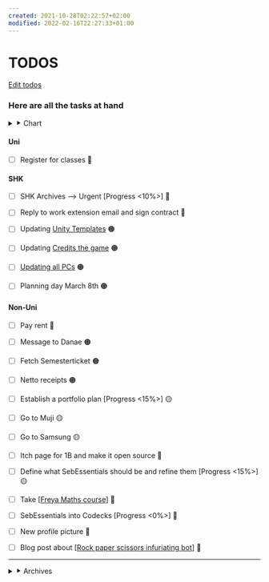 ```yaml
---
created: 2021-10-28T02:22:57+02:00
modified: 2022-02-16T22:27:33+01:00
---
```


# TODOS

[Edit todos](https://github.com/Glaas/RadWeb/edit/master/todo.md)

### Here are all the tasks at hand

<details>

<summary> ⯈ Chart</summary>


- [ ] -- Pending

✅ - Done  
🔴 - Urgent  
🟠 - Almost urgent  
🟡 - Not urgent  
🔵 - Long term


</details>

<div class="box">

#### Uni

- [ ] Register for classes 🔴  

</div>

<div class="box">

#### SHK

- [ ] SHK Archives --> Urgent [Progress <10%>] 🔴  
- [ ] Reply to work extension email and sign contract 🔴  
- [ ] Updating [Unity Templates](https://teams.microsoft.com/l/message/19:3708c917a44c44b0b33e0b7b31607236@thread.skype/1645793014517?tenantId=b4b62109-b5e5-499a-a5da-97f68d962343&groupId=a987bfb2-9054-4e9c-9bd1-1a2864a93c08&parentMessageId=1645793014517&teamName=GD%20Orga&channelName=SHK%20BER&createdTime=1645793014517) 🟠
- [ ] Updating [Credits the game](https://teams.microsoft.com/l/message/19:3708c917a44c44b0b33e0b7b31607236@thread.skype/1645792796970?tenantId=b4b62109-b5e5-499a-a5da-97f68d962343&groupId=a987bfb2-9054-4e9c-9bd1-1a2864a93c08&parentMessageId=1645792796970&teamName=GD%20Orga&channelName=SHK%20BER&createdTime=1645792796970) 🟠
- [ ] [Updating all PCs](https://teams.microsoft.com/l/message/19:3708c917a44c44b0b33e0b7b31607236@thread.skype/1645793106624?tenantId=b4b62109-b5e5-499a-a5da-97f68d962343&groupId=a987bfb2-9054-4e9c-9bd1-1a2864a93c08&parentMessageId=1645793106624&teamName=GD%20Orga&channelName=SHK%20BER&createdTime=1645793106624) 🟠
- [ ] Planning day March 8th 🟠


</div>

<div class="box">

#### Non-Uni

- [ ] Pay rent 🔴
- [ ] Message to Danae 🟠
- [ ] Fetch Semesterticket 🟠
- [ ] Netto receipts 🟠
- [ ] Establish a portfolio plan [Progress <15%>] 🟡
- [ ] Go to Muji 🟡
- [ ] Go to Samsung 🟡
- [ ] Itch page for 1B and make it open source 🔵
- [ ] Define what SebEssentials should be and refine them [Progress <15%>] 🟡
- [ ] Take [[Freya Maths course]] 🔵
- [ ] SebEssentials into Codecks [Progress <0%>] 🔵
- [ ] New profile picture 🔵
- [ ] Blog post about [[Rock paper scissors infuriating bot]] 🔵


</div>

---

<details>
<summary>⯈ Archives</summary>

<div class="grey">

- Regarder les salles d'escalade a Berlin

- ✅ Tools and Technology platformer --> Feb 1st [Progress <100%>]
- ✅ Tools and technology documentation --> Feb 1st [Progress <100%>]
- ✅ SHK Arcade --> Jan 19th [Progress <0%>]
- ✅ SHK Flaschenposte --> Jan 19th [Progress <50%>]

---

- ✅ Remote Controlled process journal --> Feb 1st [Progress <100%>]
- ✅ Remote Controlled design feature --> Jan 18th [Progress <100%>]
- ✅ Remote controlled; prepare argumentation for grading talks --> Jan 25th [Progress <100%>]

---

- ✅ Juice process journal --> Feb 1st [Progress <70%>]
- ✅ Juice progress --> Jan 20th [Progress <100%>]
- ✅ Juice presentation --> Jan 25th, 16:00 [Progress <20%>]
- ✅ Seminar paper on the Humboldt Forum --> Feb 1st [Progress <100%>]  

</div>

</details>

[//begin]: # "Autogenerated link references for markdown compatibility"
[Freya Maths course]: <Technical tools and things/Maths/Freya Maths course.md> "Freya Maths course"
[Rock paper scissors infuriating bot]: <Rock paper scissors infuriating bot.md> "Rock paper scissors infuriating bot"
[//end]: # "Autogenerated link references"
